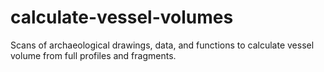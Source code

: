 # calculate-vessel-volumes
Scans of archaeological drawings, data, and functions to calculate vessel volume from full profiles and fragments.

